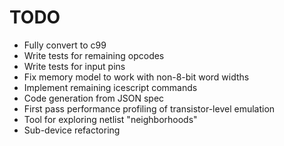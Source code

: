 # TODO

- Fully convert to c99
- Write tests for remaining opcodes
- Write tests for input pins
- Fix memory model to work with non-8-bit word widths
- Implement remaining icescript commands
- Code generation from JSON spec
- First pass performance profiling of transistor-level emulation
- Tool for exploring netlist "neighborhoods"
- Sub-device refactoring
